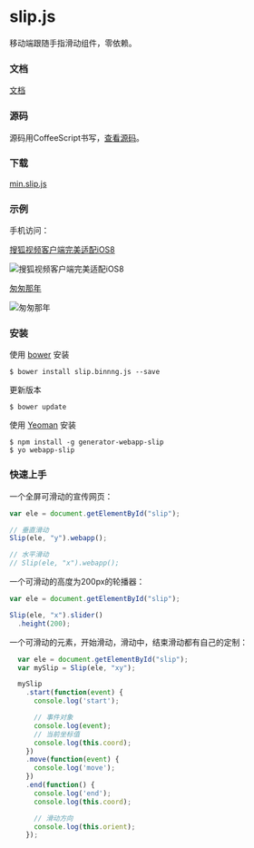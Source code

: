 slip.js
========

移动端跟随手指滑动组件，零依赖。

### 文档
[文档](http://binnng.github.io/slip.js/docs)

### 源码
源码用CoffeeScript书写，[查看源码](http://binnng.github.io/slip.js/docs/slip.html)。

### 下载
[min.slip.js](http://binnng.github.io/slip.js/dist/min.slip.js)


### 示例
手机访问：

[搜狐视频客户端完美适配iOS8](http://binnng.github.io/slip.js/demo/sohutv-ios8.html)

![搜狐视频客户端完美适配iOS8](http://qianbao.baidu.com/huodong/15/qrcode?text=http://binnng.github.io/slip.js/demo/sohutv-ios8.html&size=4)

[匆匆那年](http://binnng.github.io/slip.js/demo/sohutv-ccnn.html)

![匆匆那年](http://qianbao.baidu.com/huodong/15/qrcode?text=http://binnng.github.io/slip.js/demo/sohutv-ccnn.html&size=4)

### 安装

使用 [bower](http://bower.io/) 安装

```
$ bower install slip.binnng.js --save
```

更新版本

```
$ bower update
```


使用 [Yeoman](http://yeoman.io/) 安装

```
$ npm install -g generator-webapp-slip
$ yo webapp-slip
```

### 快速上手

一个全屏可滑动的宣传网页：

```javascript
var ele = document.getElementById("slip");

// 垂直滑动
Slip(ele, "y").webapp();

// 水平滑动
// Slip(ele, "x").webapp();
```

一个可滑动的高度为200px的轮播器：

```javascript
var ele = document.getElementById("slip");

Slip(ele, "x").slider()
  .height(200);
```

一个可滑动的元素，开始滑动，滑动中，结束滑动都有自己的定制：

```javascript
  var ele = document.getElementById("slip");
  var mySlip = Slip(ele, "xy");

  mySlip
    .start(function(event) {
      console.log('start');

      // 事件对象
      console.log(event);
      // 当前坐标值
      console.log(this.coord);
    })
    .move(function(event) {
      console.log('move');
    })
    .end(function() {
      console.log('end');
      console.log(this.coord);

      // 滑动方向
      console.log(this.orient);
    });
```
